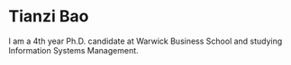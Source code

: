 # Tianzi Bao 
I am a 4th year Ph.D. candidate at Warwick Business School and studying Information Systems Management. 
